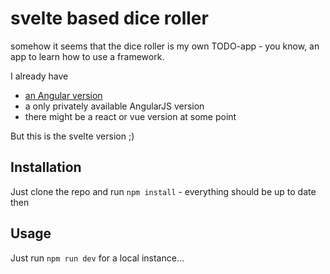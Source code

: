 # svelte based dice roller

somehow it seems that the dice roller is my own TODO-app - you know, an app to learn how to
use a framework.

I already have

- [an Angular version](https://github.com/kabarakh/diceRollerV2)
- a only privately available AngularJS version
- there might be a react or vue version at some point

But this is the svelte version ;)

## Installation

Just clone the repo and run `npm install` - everything should be up to date then

## Usage

Just run `npm run dev` for a local instance...
